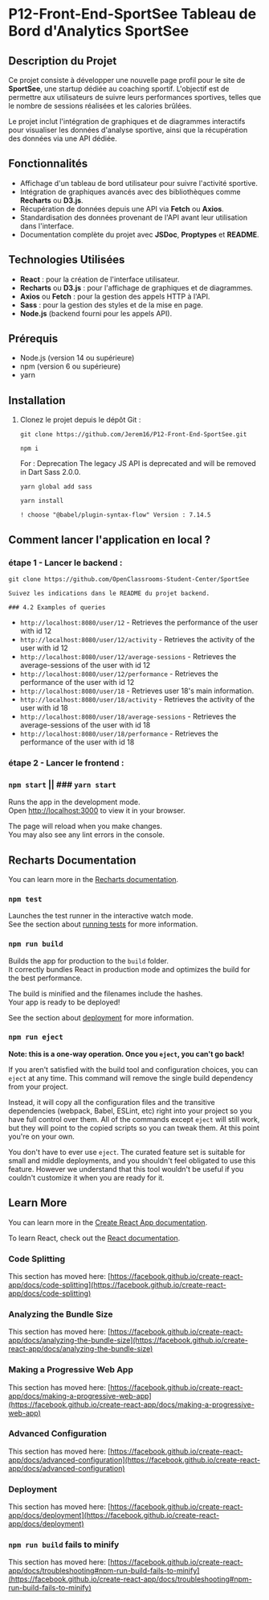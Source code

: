 # P12-Front-End-SportSee Tableau de Bord d'Analytics SportSee

## Description du Projet

Ce projet consiste à développer une nouvelle page profil pour le site de **SportSee**, une startup dédiée au coaching sportif. L'objectif est de permettre aux utilisateurs de suivre leurs performances sportives, telles que le nombre de sessions réalisées et les calories brûlées.

Le projet inclut l'intégration de graphiques et de diagrammes interactifs pour visualiser les données d'analyse sportive, ainsi que la récupération des données via une API dédiée.

## Fonctionnalités

-   Affichage d'un tableau de bord utilisateur pour suivre l'activité sportive.
-   Intégration de graphiques avancés avec des bibliothèques comme **Recharts** ou **D3.js**.
-   Récupération de données depuis une API via **Fetch** ou **Axios**.
-   Standardisation des données provenant de l'API avant leur utilisation dans l'interface.
-   Documentation complète du projet avec **JSDoc**, **Proptypes** et **README**.

## Technologies Utilisées

-   **React** : pour la création de l'interface utilisateur.
-   **Recharts** ou **D3.js** : pour l'affichage de graphiques et de diagrammes.
-   **Axios** ou **Fetch** : pour la gestion des appels HTTP à l'API.
-   **Sass** : pour la gestion des styles et de la mise en page.
-   **Node.js** (backend fourni pour les appels API).

## Prérequis

-   Node.js (version 14 ou supérieure)
-   npm (version 6 ou supérieure)
-   yarn

## Installation

1. Clonez le projet depuis le dépôt Git :

    ```
    git clone https://github.com/Jerem16/P12-Front-End-SportSee.git
    ```

    ```
    npm i
    ```

    For : Deprecation The legacy JS API is deprecated and will be removed in Dart Sass 2.0.0.

    ```
    yarn global add sass
    ```

    ```
    yarn install
    ```

    ```
    ! choose "@babel/plugin-syntax-flow" Version : 7.14.5
    ```

## Comment lancer l'application en local ?

### étape 1 - Lancer le backend :

    git clone https://github.com/OpenClassrooms-Student-Center/SportSee

    Suivez les indications dans le README du projet backend.

    ### 4.2 Examples of queries

-   `http://localhost:8080/user/12` - Retrieves the performance of the user with id 12
-   `http://localhost:8080/user/12/activity` - Retrieves the activity of the user with id 12
-   `http://localhost:8080/user/12/average-sessions` - Retrieves the average-sessions of the user with id 12
-   `http://localhost:8080/user/12/performance` - Retrieves the performance of the user with id 12
-   `http://localhost:8080/user/18` - Retrieves user 18's main information.
-   `http://localhost:8080/user/18/activity` - Retrieves the activity of the user with id 18
-   `http://localhost:8080/user/18/average-sessions` - Retrieves the average-sessions of the user with id 18
-   `http://localhost:8080/user/18/performance` - Retrieves the performance of the user with id 18

### étape 2 - Lancer le frontend :

### `npm start` || ### `yarn start`

Runs the app in the development mode.\
Open [http://localhost:3000](http://localhost:3000) to view it in your browser.

The page will reload when you make changes.\
You may also see any lint errors in the console.

## Recharts Documentation

You can learn more in the [Recharts documentation](https://recharts.org/en-US/examples).

### `npm test`

Launches the test runner in the interactive watch mode.\
See the section about [running tests](https://facebook.github.io/create-react-app/docs/running-tests) for more information.

### `npm run build`

Builds the app for production to the `build` folder.\
It correctly bundles React in production mode and optimizes the build for the best performance.

The build is minified and the filenames include the hashes.\
Your app is ready to be deployed!

See the section about [deployment](https://facebook.github.io/create-react-app/docs/deployment) for more information.

### `npm run eject`

**Note: this is a one-way operation. Once you `eject`, you can't go back!**

If you aren't satisfied with the build tool and configuration choices, you can `eject` at any time. This command will remove the single build dependency from your project.

Instead, it will copy all the configuration files and the transitive dependencies (webpack, Babel, ESLint, etc) right into your project so you have full control over them. All of the commands except `eject` will still work, but they will point to the copied scripts so you can tweak them. At this point you're on your own.

You don't have to ever use `eject`. The curated feature set is suitable for small and middle deployments, and you shouldn't feel obligated to use this feature. However we understand that this tool wouldn't be useful if you couldn't customize it when you are ready for it.

## Learn More

You can learn more in the [Create React App documentation](https://facebook.github.io/create-react-app/docs/getting-started).

To learn React, check out the [React documentation](https://reactjs.org/).

### Code Splitting

This section has moved here: [https://facebook.github.io/create-react-app/docs/code-splitting](https://facebook.github.io/create-react-app/docs/code-splitting)

### Analyzing the Bundle Size

This section has moved here: [https://facebook.github.io/create-react-app/docs/analyzing-the-bundle-size](https://facebook.github.io/create-react-app/docs/analyzing-the-bundle-size)

### Making a Progressive Web App

This section has moved here: [https://facebook.github.io/create-react-app/docs/making-a-progressive-web-app](https://facebook.github.io/create-react-app/docs/making-a-progressive-web-app)

### Advanced Configuration

This section has moved here: [https://facebook.github.io/create-react-app/docs/advanced-configuration](https://facebook.github.io/create-react-app/docs/advanced-configuration)

### Deployment

This section has moved here: [https://facebook.github.io/create-react-app/docs/deployment](https://facebook.github.io/create-react-app/docs/deployment)

### `npm run build` fails to minify

This section has moved here: [https://facebook.github.io/create-react-app/docs/troubleshooting#npm-run-build-fails-to-minify](https://facebook.github.io/create-react-app/docs/troubleshooting#npm-run-build-fails-to-minify)
